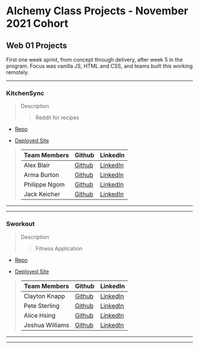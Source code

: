 <!-- 
still a few teams and lot on contact info -->
# Alchemy Class Projects - November 2021 Cohort

## Web 01 Projects

First one week sprint, from concept through delivery, after week 5 in the program.  Focus was vanilla JS, HTML and CSS, and teams built this working remotely.
___

### KitchenSync

> Description 
>> Reddit for recipes

* [Repo](https://github.com/armaBurton/project-week-kitchenSync)

* [Deployed Site](https://armaburton.github.io/project-week-kitchenSync/)

>| Team Members  | Github  | LinkedIn  |
>|---|---|---|
>| Alex Blair | [Github]()   | [LinkedIn]()   |
>| Arma Burton |  [Github]()  |  [LinkedIn]()  |
>| Philippe Ngom |  [Github]()  |  [LinkedIn]()  |
>| Jack Keicher |  [Github]()  |  [LinkedIn]()  |

___
___

### Sworkout

> Description 
>> Fitness Application

* [Repo](https://github.com/joshua360x/swork-out-timer)

* [Deployed Site](https://clayton-knapp.github.io/swork-out-timer/)

>| Team Members  | Github  | LinkedIn  |
>|---|---|---|
>| Clayton Knapp| [Github](https://github.com/clayton-knapp)   | [LinkedIn]()   |
>| Pete Sterling |  [Github]()  |  [LinkedIn]()  |
>| Alice Hsing|  [Github]()  |  [LinkedIn](https://www.linkedin.com/in/alice-hsing-94603315/)  |
>| Joshua Williams |  [Github]()  |  [LinkedIn]()  |

___
___
<!-- ### AIMless

> Description 
>>

* [Repo]()

* [Deployed Site]()

>| Team Members  | Github  | LinkedIn  |
>|---|---|---|
>| Name| [Github]()   | [LinkedIn]()   |
>|  Name| [Github]()  |  [LinkedIn]()  |
>|  Name| [Github]()  |  [LinkedIn]()  |
>| Name |  [Github]()  |  [LinkedIn]()  |

___
___

### 

> Description 
>>

* [Repo]()

* [Deployed Site]()

>| Team Members  | Github  | LinkedIn  |
>|---|---|---|
>| Name| [Github]()   | [LinkedIn]()   |
>|  Name| [Github]()  |  [LinkedIn]()  |
>|  Name| [Github]()  |  [LinkedIn]()  |
>| Name |  [Github]()  |  [LinkedIn]()  |

___
___

### 

> Description 
>>

* [Repo]()

* [Deployed Site]()

>| Team Members  | Github  | LinkedIn  |
>|---|---|---|
>| Name| [Github]()   | [LinkedIn]()   |
>|  Name| [Github]()  |  [LinkedIn]()  |
>|  Name| [Github]()  |  [LinkedIn]()  |
>| Name |  [Github]()  |  [LinkedIn]()  |

___
___

### 

> Description 
>>

* [Repo]()

* [Deployed Site]()

>| Team Members  | Github  | LinkedIn  |
>|---|---|---|
>| Name| [Github]()   | [LinkedIn]()   |
>|  Name| [Github]()  |  [LinkedIn]()  |
>|  Name| [Github]()  |  [LinkedIn]()  |
>| Name |  [Github]()  |  [LinkedIn]()  |

___
___ -->